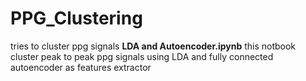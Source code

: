 # PPG_Clustering
tries to cluster ppg signals<rb> 
**LDA and Autoencoder.ipynb** this notbook cluster peak to peak ppg signals using LDA and fully connected autoencoder as features extractor

